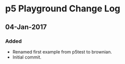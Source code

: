 # p5 Playground Change Log

## 04-Jan-2017

### Added
- Renamed first example from p5test to brownian.
- Initial commit.